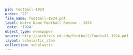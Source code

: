 ```yaml
---
pid: football-1924
order: '27'
file_name: football-1924.pdf
label: Notre Dame Football Review - 1924
_date: '1924'
object_type: newspaper
source: http://archives.nd.edu/Football/Football-1924.pdf
layout: scholastic_item
collection: scholastic
---
```


